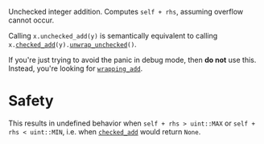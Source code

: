 Unchecked integer addition. Computes `self + rhs`,
assuming overflow cannot occur.

Calling `x.unchecked_add(y)` is semantically equivalent to calling
`x.`[`checked_add`]`(y).`[`unwrap_unchecked`]`()`.

If you're just trying to avoid the panic in debug mode, then **do not** use
this. Instead, you're looking for [`wrapping_add`].

# Safety

This results in undefined behavior when `self + rhs > uint::MAX` or
`self + rhs < uint::MIN`, i.e. when [`checked_add`] would return `None`.

[`checked_add`]: Self::checked_add
[`wrapping_add`]: Self::wrapping_add
[`unwrap_unchecked`]: Option::unwrap_unchecked
